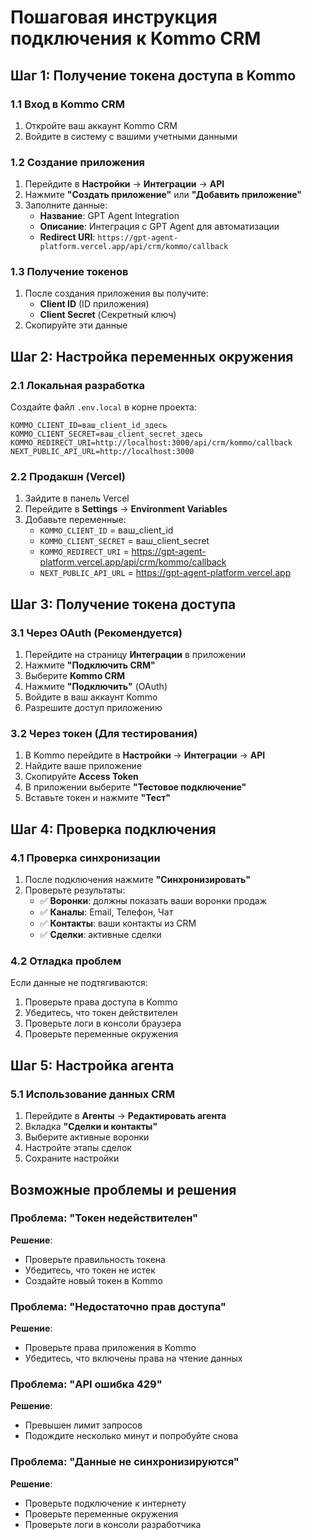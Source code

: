 # Пошаговая инструкция подключения к Kommo CRM

## Шаг 1: Получение токена доступа в Kommo

### 1.1 Вход в Kommo CRM
1. Откройте ваш аккаунт Kommo CRM
2. Войдите в систему с вашими учетными данными

### 1.2 Создание приложения
1. Перейдите в **Настройки** → **Интеграции** → **API**
2. Нажмите **"Создать приложение"** или **"Добавить приложение"**
3. Заполните данные:
   - **Название**: GPT Agent Integration
   - **Описание**: Интеграция с GPT Agent для автоматизации
   - **Redirect URI**: `https://gpt-agent-platform.vercel.app/api/crm/kommo/callback`

### 1.3 Получение токенов
1. После создания приложения вы получите:
   - **Client ID** (ID приложения)
   - **Client Secret** (Секретный ключ)
2. Скопируйте эти данные

## Шаг 2: Настройка переменных окружения

### 2.1 Локальная разработка
Создайте файл `.env.local` в корне проекта:
```env
KOMMO_CLIENT_ID=ваш_client_id_здесь
KOMMO_CLIENT_SECRET=ваш_client_secret_здесь
KOMMO_REDIRECT_URI=http://localhost:3000/api/crm/kommo/callback
NEXT_PUBLIC_API_URL=http://localhost:3000
```

### 2.2 Продакшн (Vercel)
1. Зайдите в панель Vercel
2. Перейдите в **Settings** → **Environment Variables**
3. Добавьте переменные:
   - `KOMMO_CLIENT_ID` = ваш_client_id
   - `KOMMO_CLIENT_SECRET` = ваш_client_secret
   - `KOMMO_REDIRECT_URI` = https://gpt-agent-platform.vercel.app/api/crm/kommo/callback
   - `NEXT_PUBLIC_API_URL` = https://gpt-agent-platform.vercel.app

## Шаг 3: Получение токена доступа

### 3.1 Через OAuth (Рекомендуется)
1. Перейдите на страницу **Интеграции** в приложении
2. Нажмите **"Подключить CRM"**
3. Выберите **Kommo CRM**
4. Нажмите **"Подключить"** (OAuth)
5. Войдите в ваш аккаунт Kommo
6. Разрешите доступ приложению

### 3.2 Через токен (Для тестирования)
1. В Kommo перейдите в **Настройки** → **Интеграции** → **API**
2. Найдите ваше приложение
3. Скопируйте **Access Token**
4. В приложении выберите **"Тестовое подключение"**
5. Вставьте токен и нажмите **"Тест"**

## Шаг 4: Проверка подключения

### 4.1 Проверка синхронизации
1. После подключения нажмите **"Синхронизировать"**
2. Проверьте результаты:
   - ✅ **Воронки**: должны показать ваши воронки продаж
   - ✅ **Каналы**: Email, Телефон, Чат
   - ✅ **Контакты**: ваши контакты из CRM
   - ✅ **Сделки**: активные сделки

### 4.2 Отладка проблем
Если данные не подтягиваются:
1. Проверьте права доступа в Kommo
2. Убедитесь, что токен действителен
3. Проверьте логи в консоли браузера
4. Проверьте переменные окружения

## Шаг 5: Настройка агента

### 5.1 Использование данных CRM
1. Перейдите в **Агенты** → **Редактировать агента**
2. Вкладка **"Сделки и контакты"**
3. Выберите активные воронки
4. Настройте этапы сделок
5. Сохраните настройки

## Возможные проблемы и решения

### Проблема: "Токен недействителен"
**Решение**: 
- Проверьте правильность токена
- Убедитесь, что токен не истек
- Создайте новый токен в Kommo

### Проблема: "Недостаточно прав доступа"
**Решение**:
- Проверьте права приложения в Kommo
- Убедитесь, что включены права на чтение данных

### Проблема: "API ошибка 429"
**Решение**:
- Превышен лимит запросов
- Подождите несколько минут и попробуйте снова

### Проблема: "Данные не синхронизируются"
**Решение**:
- Проверьте подключение к интернету
- Проверьте переменные окружения
- Проверьте логи в консоли разработчика
